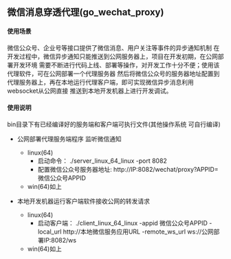 ##  微信消息穿透代理(go_wechat_proxy)


#### 使用场景
微信公众号、企业号等接口提供了微信消息、用户关注等事件的异步通知机制
在开发过程中，微信异步通知只能推送到公网服务器上，项目在开发初期，在公网部署开发环境
需要不断进行代码上线、部署等操作，对开发工作十分不便；使用该代理软件，可在公网部署一个代理服务器
然后将微信公众号的服务器地址配置到代理服务器上，再在本地运行代理客户端，即可实现微信异步消息利用websocket从公网直接
推送到本地开发机器上进行开发调试。

#### 使用说明

bin目录下有已经编译好的服务端和客户端可执行文件(其他操作系统 可自行编译)

+ 公网部署代理服务端程序 监听微信通知
  + linux(64)
     + 启动命令： ./server_linux_64_linux -port 8082
     + 配置微信公众号服务器地址: http://IP:8082/wechat/proxy?APPID=微信公众号APPID
  +  win(64)如上
  
+ 本地开发机器运行客户端软件接收公网的转发请求
   + linux(64)
     + 启动客户端： ./client_linux_64_linux -appid 微信公众号APPID -local_url http://本地微信服务应用URL -remote_ws_url ws://公网部署IP:8082/ws
   +  win(64)如上